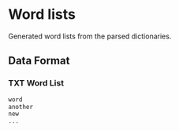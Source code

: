 # Word lists

Generated word lists from the parsed dictionaries.

## Data Format

### TXT Word List

```txt
word
another
new
...
```
